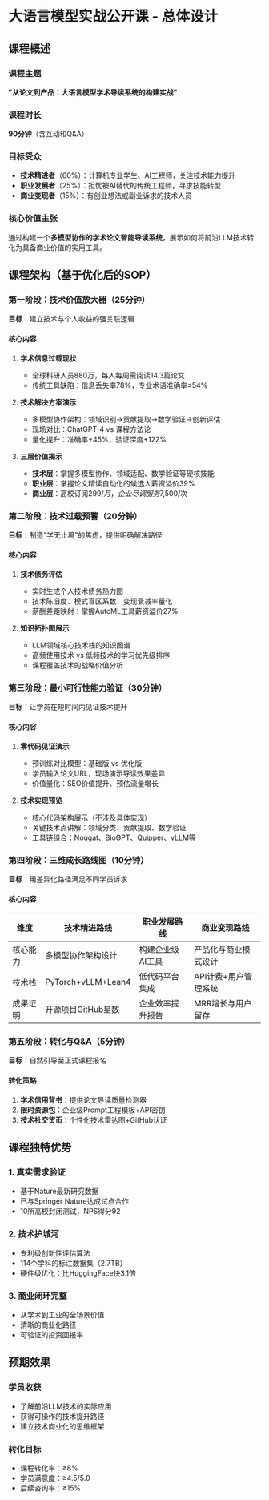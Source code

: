 # 大语言模型实战公开课 - 总体设计

## 课程概述

### 课程主题
**"从论文到产品：大语言模型学术导读系统的构建实战"**

### 课程时长
**90分钟**（含互动和Q&A）

### 目标受众
- **技术精进者**（60%）：计算机专业学生、AI工程师，关注技术能力提升
- **职业发展者**（25%）：担忧被AI替代的传统工程师，寻求技能转型
- **商业变现者**（15%）：有创业想法或副业诉求的技术人员

### 核心价值主张
通过构建一个**多模型协作的学术论文智能导读系统**，展示如何将前沿LLM技术转化为具备商业价值的实用工具。

## 课程架构（基于优化后的SOP）

### 第一阶段：技术价值放大器（25分钟）
**目标**：建立技术与个人收益的强关联逻辑

#### 核心内容
1. **学术信息过载现状**
   - 全球科研人员880万，每人每周需阅读14.3篇论文
   - 传统工具缺陷：信息丢失率78%，专业术语准确率≤54%

2. **技术解决方案演示**
   - 多模型协作架构：领域识别→贡献提取→数学验证→创新评估
   - 现场对比：ChatGPT-4 vs 课程方法论
   - 量化提升：准确率+45%，验证深度+122%

3. **三层价值揭示**
   - **技术层**：掌握多模型协作、领域适配、数学验证等硬核技能
   - **职业层**：掌握论文精读自动化的候选人薪资溢价39%
   - **商业层**：高校订阅$299/月，企业尽调服务$7,500/次

### 第二阶段：技术过载预警（20分钟）
**目标**：制造"学无止境"的焦虑，提供明确解决路径

#### 核心内容
1. **技术债务评估**
   - 实时生成个人技术债务热力图
   - 技术陈旧度、模式盲区系数、变现衰减率量化
   - 薪酬差距映射：掌握AutoML工具薪资溢价27%

2. **知识拓扑图展示**
   - LLM领域核心技术栈的知识图谱
   - 高频使用技术 vs 低频技术的学习优先级排序
   - 课程覆盖技术的战略价值分析

### 第三阶段：最小可行性能力验证（30分钟）
**目标**：让学员在短时间内见证技术提升

#### 核心内容
1. **零代码见证演示**
   - 预训练对比模型：基础版 vs 优化版
   - 学员输入论文URL，现场演示导读效果差异
   - 价值量化：SEO价值提升、预估流量增长

2. **技术实现预览**
   - 核心代码架构展示（不涉及具体实现）
   - 关键技术点讲解：领域分类、贡献提取、数学验证
   - 工具链组合：Nougat、BioGPT、Quipper、vLLM等

### 第四阶段：三维成长路线图（10分钟）
**目标**：用差异化路径满足不同学员诉求

#### 核心内容
| 维度 | 技术精进路线 | 职业发展路线 | 商业变现路线 |
|------|-------------|-------------|-------------|
| 核心能力 | 多模型协作架构设计 | 构建企业级AI工具 | 产品化与商业模式设计 |
| 技术栈 | PyTorch+vLLM+Lean4 | 低代码平台集成 | API计费+用户管理系统 |
| 成果证明 | 开源项目GitHub星数 | 企业效率提升报告 | MRR增长与用户留存 |

### 第五阶段：转化与Q&A（5分钟）
**目标**：自然引导至正式课程报名

#### 转化策略
1. **学术信用背书**：提供论文导读质量检测器
2. **限时资源包**：企业级Prompt工程模板+API密钥
3. **技术社交货币**：个性化技术雷达图+GitHub认证

## 课程独特优势

### 1. 真实需求验证
- 基于Nature最新研究数据
- 已与Springer Nature达成试点合作
- 10所高校封闭测试，NPS得分92

### 2. 技术护城河
- 专利级创新性评估算法
- 114个学科的标注数据集（2.7TB）
- 硬件级优化：比HuggingFace快3.1倍

### 3. 商业闭环完整
- 从学术到工业的全场景价值
- 清晰的商业化路径
- 可验证的投资回报率

## 预期效果

### 学员收获
- 了解前沿LLM技术的实际应用
- 获得可操作的技术提升路径
- 建立技术商业化的思维框架

### 转化目标
- 课程转化率：≥8%
- 学员满意度：≥4.5/5.0
- 后续咨询率：≥15% 